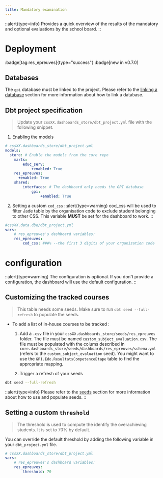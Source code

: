 ```yaml
---
title: Mandatory examination
---
```


::alert{type=info}
Provides a quick overview of the results of the mandatory and optional evaluations by the school board.
::

# Deployment
:badge[tag:res_epreuves]{type="success"}
:badge[new in v0.7.0]

## Databases

The `gpi` database must be linked to the project. Please refer to the [linking a database](/using/configuration/linking) section for more information about how to link a database.

## Dbt project specification
> Update your `cssXX.dashboards_store/dbt_project.yml` file with the following snippet.

1. Enabling the models
```yaml
# cssXX.dashboards_store/dbt_project.yml
models:
  store: # Enable the models from the core repo
    marts:
        educ_serv:
            +enabled: True        
    res_epreuves:
      +enabled: True
    shared:
        interfaces: # The dashboard only needs the GPI database
            gpi:
                +enabled: True
```  
2. Setting a custom `cod_css`
::alert{type=warning}
cod_css will be used to filter Jade table by the organisation code to exclude student belonging to other CSS. This variable **MUST** be set for the dashboard to work.
::

```yaml
#cssXX.data.dbe/dbt_project.yml
vars:
    # res_epreuves's dashboard variables:
    res_epreuves:
        cod_css: ###% --the first 3 digits of your organization code
```

# configuration
::alert{type=warning}
The configuration is optional. If you don't provide a configuration, the dashboard will use the default configuration.
::

## Customizing the tracked courses
> This table needs some seeds. Make sure to run `dbt seed --full-refresh` to populate the seeds.

* To add a list of in-house courses to be tracked :
  1. Add a `.csv` file in your `cssXX.dashboards_store/seeds/res_epreuves` folder. The file must be named `custom_subject_evaluation.csv`. The file must be populated with the colums described in `core.dashboards_store/seeds/dashboards/res_epreuves/schema.yml` (refers to the `custom_subject_evaluation` seed). You might want to use the `GPI.Edo.ResultatsCompetenceEtape` table to find the appropriate mapping.

  2. Trigger a refresh of your seeds 

```bash
dbt seed --full-refresh
```

::alert{type=info}
Please refer to the [seeds](/using/marts/seeds) section for more information about how to use and populate seeds.
::

## Setting a custom `threshold`
> The threshold is used to compute the identify the overachieving students. It is set to 70% by default.

You can override the default threshold by adding the following variable in your `dbt_project.yml` file.

```yaml
# cssXX.dashboards_store/dbt_project.yml
vars:
    # res_epreuves's dashboard variables:
    res_epreuves:
        threshold: 70
```